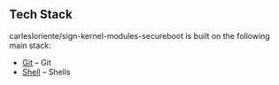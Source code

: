 ## Tech Stack
carlesloriente/sign-kernel-modules-secureboot is built on the following main stack:

- [Git](http://git-scm.com/) – Git
- [Shell](https://en.wikipedia.org/wiki/Shell_script) – Shells
